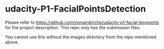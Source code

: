 # udacity-P1-FacialPointsDetection

Please refer to https://github.com/romainbriche/udacity-p1-facial-keypoints for the project description. 
This repo only has the submission files. 

You cannot use this without the images directory from the repo mentioned above. 
